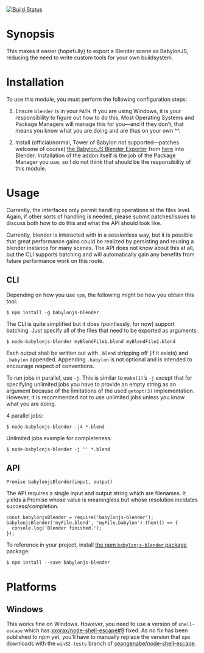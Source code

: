 [![Build Status](https://travis-ci.org/binki/node-babylonjs-blender.svg?branch=master)](https://travis-ci.org/binki/node-babylonjs-blender)

# Synopsis

This makes it easier (hopefully) to export a Blender scene as
BabylonJS, reducing the need to write custom tools for your own
buildsystem.

# Installation

To use this module, you must perform the following configuration
steps:

1. Ensure `blender` is in your `PATH`. If you are using Windows, it is
   your responsibility to figure out how to do this. Most Operating
   Systems and Package Managers will manage this for you—and if they
   don’t, that means you know what you are doing and are thus on your
   own ^^.

2. Install (official/normal, Tower of Babylon not supported—patches
   welcome of course) [the BabylonJS Blender
   Exporter](https://doc.babylonjs.com/exporters/Installing__the_Babylon_Exporter)
   from
   [here](https://github.com/BabylonJS/Babylon.js/tree/master/Exporters/Blender)
   into Blender. Installation of the addon itself
   is the job of the Package Manager you use, so I do not think that
   should be the responsibility of this module.

# Usage

Currently, the interfaces only permit handling operations at the files
level. Again, if other sorts of handling is needed, please submit
patches/issues to discuss both how to do this and what the API should
look like.

Currently, blender is interacted with in a sessionless way, but it is
possible that great performance gains could be realized by persisting
and reusing a blender instance for many scenes. The API does not know
about this at all, but the CLI supports batching and will
automatically gain any benefits from future performance work on this
route.

## CLI

Depending on how you use `npm`, the following might be how
you obtain this tool:

    $ npm install -g babylonjs-blender

The CLI is quite simplified but it does (pointlessly, for now) support
batching. Just specify all of the files that need to be exported as
arguments:

    $ node-babylonjs-blender myBlendFile1.blend myBlendFile2.blend

Each output shall be written out with `.blend` stripping off (if it
exists) and `.babylon` appended. Appending `.babylon` is not optional
and is intended to encourage respect of conventions.

To run jobs in parallel, use `-j`. This is similar to `make(1)`’s `-j`
except that for specifying unlimited jobs you have to provide an empty
string as an argument because of the limitations of the used
`getopt(3)` implementation. However, it is recommended not to use
unlimited jobs unless you know what you are doing.

4 parallel jobs:

    $ node-babylonjs-blender -j4 *.blend

Unlimited jobs example for completeness:

    $ node-babylonjs-blender -j '' *.blend

## API

    Promise babylonjsBlender(input, output)

The API requires a single input and output string which are
filenames. It yields a Promise whose value is meaningless but whose
resolution incidates success/completion.

    const babylonjsBlender = require('babylonjs-blender');
    babylonjsBlender('myFile.blend', 'myFile.babylon').then(() => {
      console.log('Blender finished.');
    });

To reference in your project, install [the npm `babylonjs-blender`
package](https://www.npmjs.com/package/babylonjs-blender) package:

    $ npm install --save babylonjs-blender

# Platforms

## Windows

This works fine on Windows. However, you need to use a version of
`shell-escape` which has
[xxorax/node-shell-escape#9](https://github.com/xxorax/node-shell-escape/issues/9)
fixed. As no fix has been published to npm yet, you’ll have to
manually replace the version that `npm` downloads with the
`win32-tests` branch of
[seangenabe/node-shell-escape](https://github.com/seangenabe/node-shell-escape/tree/win32-tests).
